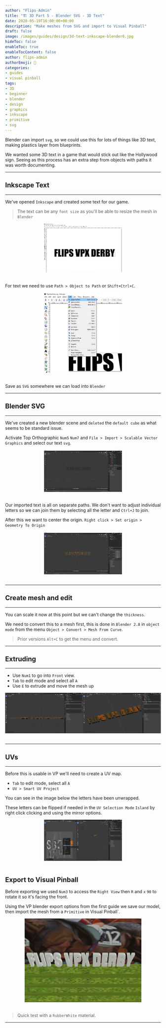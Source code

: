 ```yaml
---
author: "Flips-Admin"
title: "🏗️ 3D Part 5 - Blender SVG - 3D Text"
date: 2020-05-19T16:00:00+00:00
description: "Make meshes from SVG and import to Visual Pinball"
draft: false
image: /images/guides/design/3d-text-inkscape-blender6.jpg
hideToc: false
enableToc: true
enableTocContent: false
author: flips-admin
authorEmoji: 🌱
categories:
- guides
- visual pinball
tags: 
- 3D
- beginner
- blender
- design
- graphics
- inkscape
- primitive
- svg
---
```


Blender can import `svg`, so we could use this for lots of things like 3D text, making plastics layer from blueprints.

We wanted some 3D text in a game that would stick out like the Hollywood sign. Seeing as this process has an extra step from objects with paths it was worth documenting.

---

## Inkscape Text

---

We've opened `Inkscape` and created some text for our game. 

> The text can be any `font size` as you'll be able to resize the mesh in `Blender`

<div id="banner" style="overflow: hidden; display: flex; justify-content:space-around;">
    <div class="" style="max-width: 50%; max-height: 40%;">
        <img src="/images/guides/design/3d-text-inkscape.jpg" alt="Text created in inkscape"/>
    </div>
</div>
<br>

For text we need to use `Path > Object to Path` or `Shift+Ctrl+C`.

<div id="banner" style="overflow: hidden; display: flex; justify-content:space-around;">
    <div class="" style="max-width: 50%; max-height: 40%;">
        <img src="/images/guides/design/3d-text-inkscape-path.jpg" alt="Inkscape convert text to path"/>
    </div>
</div>
<br>

Save as `SVG` somewhere we can load into `Blender`

---

## Blender SVG

---

We've created a new blender scene and `deleted` the `default cube` as what seems to be standard issue.

Activate Top Orthographic `Num5` `Num7` and `File > Import > Scalable Vector Graphics` and select our text `svg`.

<div id="banner" style="overflow: hidden; display: flex; justify-content:space-around;">
    <div class="" style="max-width: 50%; max-height: 40%;">
        <img src="/images/guides/design/3d-text-inkscape-blender1.jpg" alt="Loaded SVG into Blender"/>
    </div>
</div>
<br>

Our imported text is all on separate paths. We don't want to adjust individual letters so we can join them by selecting all the letter and `Ctrl+J` to join.

After this we want to center the origin. `Right click > Set origin > Geometry To Origin`

<div id="banner" style="overflow: hidden; display: flex; justify-content:space-around;">
    <div class="" style="max-width: 50%; max-height: 40%;">
        <img src="/images/guides/design/3d-text-inkscape-blender2.jpg" alt="Loaded SVG into Blender"/>
    </div>
</div>
<br>

---

## Create mesh and edit

---

You can scale it now at this point but we can't change the `thickness`.

We need to convert this to a mesh first, this is done in `Blender 2.8` in `object mode` from the menu `Object > Convert > Mesh From Curve`.

> Prior versions `Alt+C` to get the menu and convert.

---

## Extruding

---

- Use `Num1` to go into `Front` view.
- `Tab` to edit mode and select all `A`
- Use `E` to extrude and move the mesh up

<div id="banner" style="overflow: hidden; display: flex; justify-content:space-around;">
    <div class="" style="max-width: 50%; max-height: 40%;">
        <img src="/images/guides/design/3d-text-inkscape-blender3.jpg" alt="Extruded text"/>
    </div>
    <div class="" style="max-width: 50%; max-height: 40%;">
        <img src="/images/guides/design/3d-text-inkscape-blender4.jpg" alt="Extruded text"/>
    </div>
</div>
<br>

---

## UVs

---

Before this is usable in VP we'll need to create a UV map. 

- `Tab` to edit mode, select all `A`
- `UV > Smart UV Project`

You can see in the image below the letters have been unwrapped.

These letters can be flipped if needed in the `UV Selection Mode` `Island` by right click clicking and using the mirror options.

<div id="banner" style="overflow: hidden; display: flex; justify-content:space-around;">
    <div class="" style="max-width: 50%; max-height: 40%;">
        <img src="/images/guides/design/3d-text-inkscape-blender5.jpg" alt="Flipping mapped faces"/>
    </div>
</div>
<br>

## Export to Visual Pinball

Before exporting we used `Num3` to access the `Right View` then `R` and `x` `90` to rotate it so it's facing the front.

Using the VP blender export options from the first guide we save our model, then import the mesh from a `Primitive` in Visual Pinball`.

<div id="banner" style="overflow: hidden; display: flex; justify-content:space-around;">
    <div class="" style="max-width: 75%; max-height: 40%;">
        <img src="/images/guides/design/3d-text-inkscape-blender6.jpg" alt="The 3D svg inside Visual Pinball"/>
    </div>
</div>
<br>

> Quick test with a `RubberWhite` material.

---